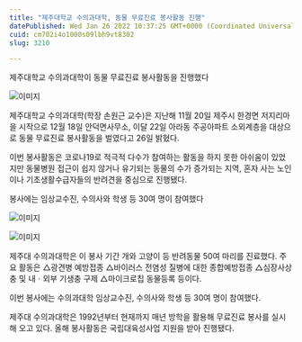 ```yaml
---
title: "제주대학교 수의과대학, 동물 무료진료 봉사활동 진행"
datePublished: Wed Jan 26 2022 10:37:25 GMT+0000 (Coordinated Universal Time)
cuid: cm702i4o1000s09lbh9vt8302
slug: 3210

---
```



제주대학교 수의과대학이 동물 무료진료 봉사활동을 진행했다

![이미지](https://cdn.hashnode.com/res/hashnode/image/upload/v1739253285633/fe5ab37e-42bb-41eb-95b7-54e05c239a6f.jpeg)

제주대학교 수의과대학(학장 손원근 교수)은 지난해 11월 20일 제주시 한경면 저지리마을 시작으로 12월 18일 안덕면사무소, 이달 22일 아라동 주공아파트 소외계층을 대상으로 동물 무료진료 봉사활동을 벌였다고 26일 밝혔다.

이번 봉사활동은 코로나19로 적극적 다수가 참여하는 활동을 하지 못한 아쉬움이 있었지만 동물병원 접근이 쉽지 않거나 유기되는 동물의 수가 증가되는 지역, 혼자 사는 노인이나 기초생활수급자들의 반려견을 중심으로 진행됐다.

봉사에는 임상교수진, 수의사와 학생 등 30여 명이 참여했다

![이미지](https://cdn.hashnode.com/res/hashnode/image/upload/v1739253287870/8b6d8a25-3581-4431-a1b2-d5b0e08937ab.jpeg)

![이미지](https://cdn.hashnode.com/res/hashnode/image/upload/v1739253290009/124f4f93-fc78-4e76-be01-f8f030ebf376.jpeg)

제주대 수의과대학은 이 봉사 기간 개와 고양이 등 반려동물 50여 마리를 진료했다. 주요 활동은 △광견병 예방접종 △바이러스 전염성 질병에 대한 종합예방접종 △심장사상충 및 내ㆍ외부 기생충 구제 △마이크로칩 동물등록 등이다.

이번 봉사에는 수의과대학 임상교수진, 수의사와 학생 등 30여 명이 참여했다.

제주대 수의과대학은 1992년부터 현재까지 매년 방학을 활용해 무료진료 봉사를 실시해 오고 있다. 올해 봉사활동은 국립대육성사업 지원을 받아 진행됐다.